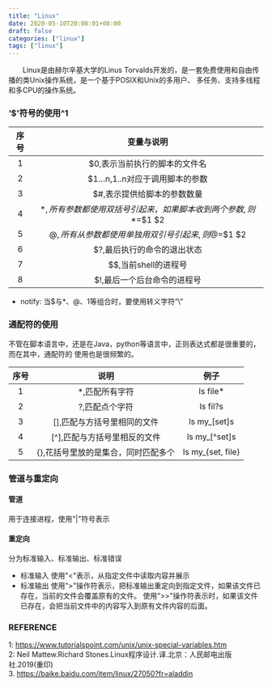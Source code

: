 ```yaml
---
title: "Linux"
date: 2020-05-10T20:08:01+08:00
draft: false
categories: ["linux"]
tags: ["linux"]
---
```



&emsp;&emsp;Linux是由赫尔辛基大学的Linus Torvalds开发的，是一套免费使用和自由传播的类Unix操作系统，是一个基于POSIX和Unix的多用户、 多任务、支持多线程和多CPU的操作系统。  

### ‘$'符号的使用^1

|序号 |	变量与说明    |
|:-: |     :-:       |
|1   |	$0,表示当前执行的脚本的文件名|
|2   | 	$1…n,1..n对应于调用脚本的参数|
|3   | 	$#,表示提供给脚本的参数数量|
|4   |	$*,所有参数都使用双括号引起来，如果脚本收到两个参数,则$*=$1 $2|
|5   |	$@,所有从参数都使用单独用双引号引起来,则$@=$1 $2|
|6   |	$?,最后执行的命令的退出状态|
|7   |	$$,当前shell的进程号|
|8   | 	$!,最后一个后台命令的进程号|

* notify: 当$与*、@、1等组合时，要使用转义字符”\\"

### 通配符的使用

  不管在脚本语言中，还是在Java，python等语言中，正则表达式都是很重要的，而在其中，通配符的
使用也是很频繁的。  

|序号  |	说明 |	例子|
| :-: | :-:  | :-:  |
|1 |*,匹配所有字符 |	ls file*|
|2 |?,匹配点个字符 |	ls fil?s|
|3 |[],匹配与方括号里相同的文件 |	ls my_[set]s|
|4 |	[^],匹配与方括号里相反的文件 |	ls my_[^set]s|
|5| 	{},花括号里放的是集合，同时匹配多个 |	ls my_{set, file}|

### 管道与重定向
#### 管道

  用于连接进程，使用"|"符号表示

#### 重定向

  分为标准输入、标准输出、标准错误
  * 标准输入
      使用"<"表示，从指定文件中读取内容并展示
  * 标准输出
      使用">"操作符表示，把标准输出重定向到指定文件，如果该文件已存在，当前的文件会覆盖原有的文件。
  使用“>>"操作符表示时，如果该文件已存在，会把当前文件中的内容写入到原有文件内容的后面。

### REFERENCE

1: https://www.tutorialspoint.com/unix/unix-special-variables.htm  
2: Neil Mattew.Richard Stones.Linux程序设计.译.北京：人民邮电出版社.2019(重印)  
3. https://baike.baidu.com/item/linux/27050?fr=aladdin


